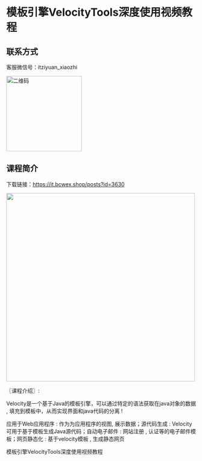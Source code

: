 # 模板引擎VelocityTools深度使用视频教程

## 联系方式

客服微信号：itziyuan_xiaozhi

<img src="https://ziyuanyun.oss-cn-guangzhou.aliyuncs.com/common/20240614073449/666b82192834a.jpg" width="200" height="200" alt="二维码">

## 课程简介

下载链接：https://it.bcwex.shop/posts?id=3630

<img src="https://ziyuanyun.oss-cn-guangzhou.aliyuncs.com/yun/20240515185241/664493f93a1b8.jpg" width="500" alt="">

  〖课程介绍〗:

 Velocity是一个基于Java的模板引擎，可以通过特定的语法获取在java对象的数据 , 填充到模板中，从而实现界面和java代码的分离 !

 应用于Web应用程序 : 作为为应用程序的视图, 展示数据；源代码生成 : Velocity可用于基于模板生成Java源代码；自动电子邮件 : 网站注册 , 认证等的电子邮件模板；网页静态化 : 基于velocity模板 , 生成静态网页

 模板引擎VelocityTools深度使用视频教程



  